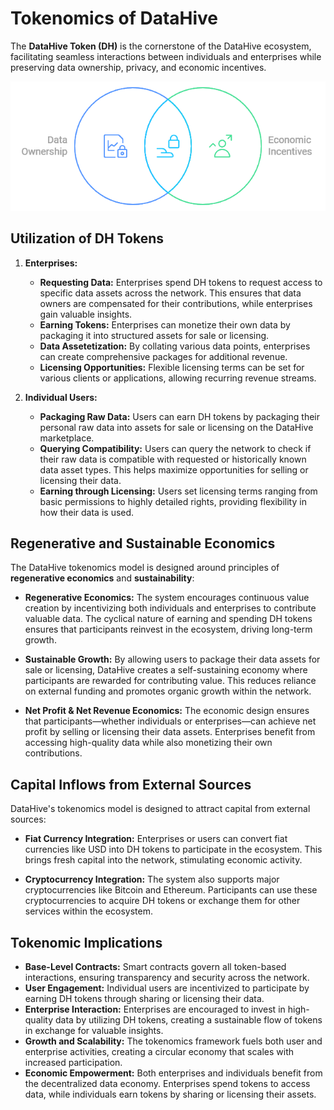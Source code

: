 # Tokenomics of DataHive

The **DataHive Token (DH)** is the cornerstone of the DataHive ecosystem, facilitating seamless interactions between individuals and enterprises while preserving data ownership, privacy, and economic incentives.

![Facilitated Interactions](../docs/images/FacilitatedInteractions.png)

## Utilization of DH Tokens

1. **Enterprises:**
   - **Requesting Data:** Enterprises spend DH tokens to request access to specific data assets across the network. This ensures that data owners are compensated for their contributions, while enterprises gain valuable insights.
   - **Earning Tokens:** Enterprises can monetize their own data by packaging it into structured assets for sale or licensing.
   - **Data Assetetization:** By collating various data points, enterprises can create comprehensive packages for additional revenue.
   - **Licensing Opportunities:** Flexible licensing terms can be set for various clients or applications, allowing recurring revenue streams.

2. **Individual Users:**
   - **Packaging Raw Data:** Users can earn DH tokens by packaging their personal raw data into assets for sale or licensing on the DataHive marketplace.
   - **Querying Compatibility:** Users can query the network to check if their raw data is compatible with requested or historically known data asset types. This helps maximize opportunities for selling or licensing their data.
   - **Earning through Licensing:** Users set licensing terms ranging from basic permissions to highly detailed rights, providing flexibility in how their data is used.

## Regenerative and Sustainable Economics

The DataHive tokenomics model is designed around principles of **regenerative economics** and **sustainability**:

- **Regenerative Economics:** The system encourages continuous value creation by incentivizing both individuals and enterprises to contribute valuable data. The cyclical nature of earning and spending DH tokens ensures that participants reinvest in the ecosystem, driving long-term growth.
  
- **Sustainable Growth:** By allowing users to package their data assets for sale or licensing, DataHive creates a self-sustaining economy where participants are rewarded for contributing value. This reduces reliance on external funding and promotes organic growth within the network.

- **Net Profit & Net Revenue Economics:** The economic design ensures that participants—whether individuals or enterprises—can achieve net profit by selling or licensing their data assets. Enterprises benefit from accessing high-quality data while also monetizing their own contributions.

## Capital Inflows from External Sources

DataHive's tokenomics model is designed to attract capital from external sources:

- **Fiat Currency Integration:** Enterprises or users can convert fiat currencies like USD into DH tokens to participate in the ecosystem. This brings fresh capital into the network, stimulating economic activity.
  
- **Cryptocurrency Integration:** The system also supports major cryptocurrencies like Bitcoin and Ethereum. Participants can use these cryptocurrencies to acquire DH tokens or exchange them for other services within the ecosystem.

## Tokenomic Implications

- **Base-Level Contracts:** Smart contracts govern all token-based interactions, ensuring transparency and security across the network.
- **User Engagement:** Individual users are incentivized to participate by earning DH tokens through sharing or licensing their data.
- **Enterprise Interaction:** Enterprises are encouraged to invest in high-quality data by utilizing DH tokens, creating a sustainable flow of tokens in exchange for valuable insights.
- **Growth and Scalability:** The tokenomics framework fuels both user and enterprise activities, creating a circular economy that scales with increased participation.
- **Economic Empowerment:** Both enterprises and individuals benefit from the decentralized data economy. Enterprises spend tokens to access data, while individuals earn tokens by sharing or licensing their assets.
